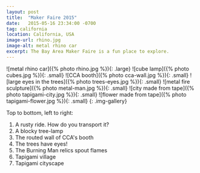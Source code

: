 ```yaml
---
layout: post
title:  "Maker Faire 2015"
date:   2015-05-16 23:34:00 -0700
tag: california
location: California, USA
image-url: rhino.jpg
image-alt: metal rhino car
excerpt: The Bay Area Maker Faire is a fun place to explore.
---
```

![metal rhino car]({% photo rhino.jpg %}){: .large}
![cube lamp]({% photo cubes.jpg %}){: .small}
![CCA booth]({% photo cca-wall.jpg %}){: .small}
![large eyes in the trees]({% photo trees-eyes.jpg %}){: .small}
![metal fire sculpture]({% photo metal-man.jpg %}){: .small}
![city made from tape]({% photo tapigami-city.jpg %}){: .small}
![flower made from tape]({% photo tapigami-flower.jpg %}){: .small}
{: .img-gallery}

Top to bottom, left to right:

1. A rusty ride. How do you transport it?
2. A blocky tree-lamp
3. The routed wall of CCA's booth
4. The trees have eyes!
5. The Burning Man relics spout flames
6. Tapigami village
7. Tapigami cityscape
